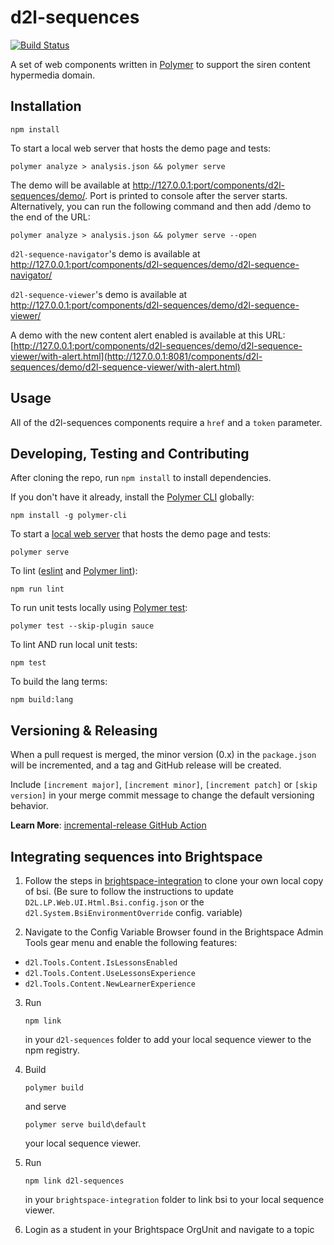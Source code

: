# d2l-sequences
[![Build Status](https://www.travis-ci.com/BrightspaceHypermediaComponents/sequences.svg?branch=master)](https://www.travis-ci.com/BrightspaceHypermediaComponents/sequences)

A set of web components written in [Polymer](https://www.polymer-project.org) to support the siren content hypermedia domain.

## Installation

```shell
npm install
```

To start a local web server that hosts the demo page and tests:

 ```shell
polymer analyze > analysis.json && polymer serve
```

 The demo will be available at http://127.0.0.1:port/components/d2l-sequences/demo/. Port is printed to console after the server starts. Alternatively, you can run the following command and then add /demo to the end of the URL:

 ```shell
polymer analyze > analysis.json && polymer serve --open
```

`d2l-sequence-navigator`'s demo is available at http://127.0.0.1:port/components/d2l-sequences/demo/d2l-sequence-navigator/

`d2l-sequence-viewer`'s demo is available at http://127.0.0.1:port/components/d2l-sequences/demo/d2l-sequence-viewer/

A demo with the new content alert enabled is available at this URL: [http://127.0.0.1:port/components/d2l-sequences/demo/d2l-sequence-viewer/with-alert.html](http://127.0.0.1:8081/components/d2l-sequences/demo/d2l-sequence-viewer/with-alert.html)

## Usage

All of the d2l-sequences components require a `href` and a `token` parameter.

## Developing, Testing and Contributing

After cloning the repo, run `npm install` to install dependencies.

If you don't have it already, install the [Polymer CLI](https://www.polymer-project.org/2.0/docs/tools/polymer-cli) globally:

```shell
npm install -g polymer-cli
```

To start a [local web server](https://www.polymer-project.org/2.0/docs/tools/polymer-cli-commands#serve) that hosts the demo page and tests:

```shell
polymer serve
```

To lint ([eslint](http://eslint.org/) and [Polymer lint](https://www.polymer-project.org/2.0/docs/tools/polymer-cli-commands#lint)):

```shell
npm run lint
```

To run unit tests locally using [Polymer test](https://www.polymer-project.org/2.0/docs/tools/polymer-cli-commands#tests):

```shell
polymer test --skip-plugin sauce
```

To lint AND run local unit tests:

```shell
npm test
```

To build the lang terms:

```shell
npm build:lang
```

## Versioning & Releasing

When a pull request is merged, the minor version (0.x) in the `package.json` will be incremented, and a tag and GitHub release will be created.

Include `[increment major]`, `[increment minor]`, `[increment patch]` or `[skip version]` in your merge commit message to change the default versioning behavior.

**Learn More**: [incremental-release GitHub Action](https://github.com/BrightspaceUI/actions/tree/master/incremental-release)

## Integrating sequences into Brightspace

1.  Follow the steps in [brightspace-integration](https://github.com/Brightspace/brightspace-integration) to clone your own local copy of bsi. (Be sure to follow the instructions to update `D2L.LP.Web.UI.Html.Bsi.config.json` or the `d2l.System.BsiEnvironmentOverride` config. variable)

2.  Navigate to the Config Variable Browser found in the Brightspace Admin Tools gear menu and enable the following features:
* `d2l.Tools.Content.IsLessonsEnabled`
* `d2l.Tools.Content.UseLessonsExperience`
* `d2l.Tools.Content.NewLearnerExperience`

3.  Run
    ```shell
    npm link 
    ```
    in your `d2l-sequences` folder to add your local sequence viewer to the npm registry.

4.  Build
    ```shell
    polymer build
    ```
    and serve
    ```shell
    polymer serve build\default
    ```
    your local sequence viewer.

5.  Run
	```shell
	npm link d2l-sequences
	```
	in your `brightspace-integration` folder to link bsi to your local sequence viewer.

6.  Login as a student in your Brightspace OrgUnit and navigate to a topic
